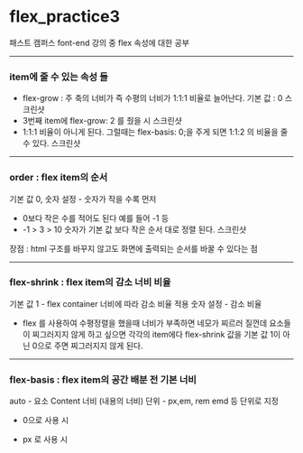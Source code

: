# flex_practice3

패스트 캠퍼스 font-end 강의 중 flex 속성에 대한 공부

<hr/>

### item에 줄 수 있는 속성 들

- flex-grow : 주 축의 너비가 즉 수평의 너비가 1:1:1 비율로 늘어난다. 기본 값 : 0
  스크린샷
- 3번째 item에 flex-grow: 2 를 줬을 시
  스크린샷
- 1:1:1 비율이 아니게 된다. 그럴때는 flex-basis: 0;을 주게 되면 1:1:2 의 비율을 줄 수 있다.
  스크린샷

<hr/>

### order : flex item의 순서

기본 값 0,
숫자 설정 - 숫자가 작을 수록 먼저

- 0보다 작은 수를 적어도 된다 예를 들어 -1 등
- -1 > 3 > 10 숫자가 기본 값 보다 작은 순서 대로 정렬 된다.
  스크린샷

장점 : html 구조를 바꾸지 않고도 화면에 출력되는 순서를 바꿀 수 있다는 점

<hr/>

### flex-shrink : flex item의 감소 너비 비율

기본 값 1 - flex container 너비에 따라 감소 비율 적용
숫자 설정 - 감소 비율

- flex 를 사용하여 수평정렬을 했을때 너비가 부족하면 네모가 찌르러 질껀데 요소들이 찌그러지지 않게 하고 싶으면 각각의 item에다 flex-shrink 값을 기본 값 1이 아닌 0으로 주면 찌그러지지 않게 된다.

<hr/>

### flex-basis : flex item의 공간 배분 전 기본 너비

auto - 요소 Content 너비 (내용의 너비)
단위 - px,em, rem emd 등 단위로 지정

- 0으로 사용 시

- px 로 사용 시
